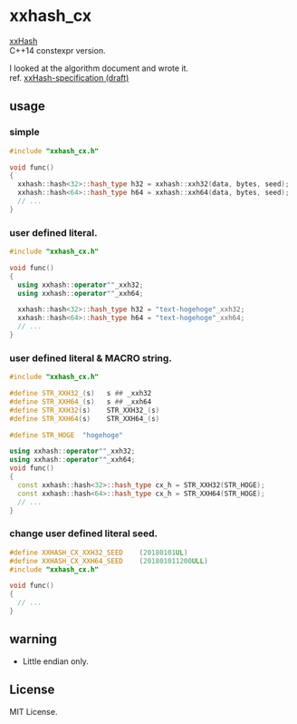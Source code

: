 # xxhash_cx

[xxHash](http://cyan4973.github.io/xxHash/)  
C++14 constexpr version.

I looked at the algorithm document and wrote it.  
ref. [xxHash-specification (draft)](https://github.com/Cyan4973/xxHash/wiki/xxHash-specification-(draft))

## usage

### simple

```C++:simple.cpp
#include "xxhash_cx.h"

void func()
{
  xxhash::hash<32>::hash_type h32 = xxhash::xxh32(data, bytes, seed);
  xxhash::hash<64>::hash_type h64 = xxhash::xxh64(data, bytes, seed);
  // ...
}
```

### user defined literal.

```C++:user_literals.cpp
#include "xxhash_cx.h"

void func()
{
  using xxhash::operator""_xxh32;
  using xxhash::operator""_xxh64;

  xxhash::hash<32>::hash_type h32 = "text-hogehoge"_xxh32;
  xxhash::hash<64>::hash_type h64 = "text-hogehoge"_xxh64;
  // ...
}
```
### user defined literal & MACRO string.

```C++:user_literals_macro.cpp
#include "xxhash_cx.h"

#define	STR_XXH32_(s)	s ## _xxh32
#define	STR_XXH64_(s)	s ## _xxh64
#define	STR_XXH32(s)	STR_XXH32_(s)
#define	STR_XXH64(s)	STR_XXH64_(s)

#define STR_HOGE  "hogehoge"

using xxhash::operator""_xxh32;
using xxhash::operator""_xxh64;
void func()
{
  const xxhash::hash<32>::hash_type cx_h = STR_XXH32(STR_HOGE);
  const xxhash::hash<64>::hash_type cx_h = STR_XXH64(STR_HOGE);
  // ...
}
```

### change user defined literal seed.

```C++:user_literals_seed.cpp
#define	XXHASH_CX_XXH32_SEED	(20180101UL)
#define	XXHASH_CX_XXH64_SEED	(201801011200ULL)
#include "xxhash_cx.h"

void func()
{
  // ...
}

```

## warning

* Little endian only.

## License

MIT License.

